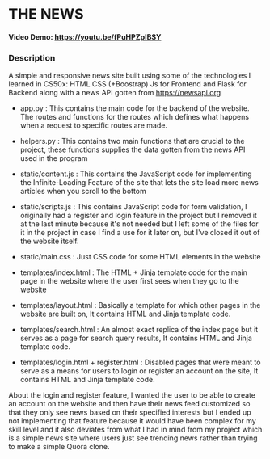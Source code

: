 # THE NEWS
#### Video Demo:  <https://youtu.be/fPuHPZpIBSY>
### Description
A simple and responsive news site built using some of the technologies I learned in CS50x: HTML CSS (+Boostrap) Js for Frontend and Flask for Backend along with a news API gotten from https://newsapi.org

* app.py : This contains the main code for the backend of the website. The routes and functions for the routes which defines what happens when a request to specific routes are made.

* helpers.py : This contains two main functions that are crucial to the project, these functions supplies the data gotten from the news API used in the program

* static/content.js : This contains the JavaScript code for implementing the Infinite-Loading Feature of the site that lets the site load more news articles when you scroll to the bottom

* static/scripts.js : This contains JavaScript code for form validation, I originally had a register and login feature in the project but I removed it at the last minute because it's not needed but I left some of the files for it in the project in case I find a use for it later on, but I've closed it out of the website itself.

* static/main.css : Just CSS code for some HTML elements in the website

* templates/index.html : The HTML + Jinja template code for the main page in the website where the user first sees when they go to the website

* templates/layout.html : Basically a template for which other pages in the website are built on, It contains HTML and Jinja template code.

* templates/search.html : An almost exact replica of the index page but it serves as a page for search query results, It contains HTML and Jinja template code.

* templates/login.html + register.html : Disabled pages that were meant to serve as a means for users to login or register an account on the site, It contains HTML and Jinja template code.

About the login and register feature, I wanted the user to be able to create an account on the website and then have their news feed customized so that they only see news based on their specified interests but I ended up not implementing that feature because it would have been complex for my skill level and it also deviates from what I had in mind from my project which is a simple news site where users just see trending news rather than trying to make a simple Quora clone.